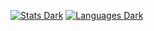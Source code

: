 <!-- Stats -->
[![Stats Dark](https://github-readme-stats.vercel.app/api?username=lxnelyclxud&hide=stars,issues&hide_title=false&custom_title=Stats&count_private=true&show_icons=true&hide_border=true&bg_color=00000000&text_color=fce7f3&title_color=ec4899&icon_color=ec4899)](https://github.com/lxnelyclxud)
[![Languages Dark](https://github-readme-stats.vercel.app/api/top-langs/?username=lxnelyclxud&langs_count=10&layout=compact&hide_border=true&custom_title=Languages&bg_color=00000000&text_color=fce7f3&title_color=ec4899)](https://github.com/lxnelyclxud)

<!--
**lxnelyclxud/lxnelyclxud** is a ✨ _special_ ✨ repository because its `README.md` (this file) appears on your GitHub profile.

Here are some ideas to get you started:

- 🔭 I’m currently working on ...
- 🌱 I’m currently learning ...
- 👯 I’m looking to collaborate on ...
- 🤔 I’m looking for help with ...
- 💬 Ask me about ...
- 📫 How to reach me: ...
- 😄 Pronouns: ...
- ⚡ Fun fact: ...
-->
